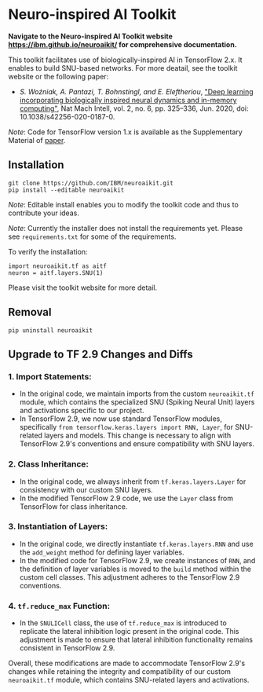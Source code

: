 # Neuro-inspired AI Toolkit

**Navigate to the Neuro-inspired AI Toolkit website https://ibm.github.io/neuroaikit/ for comprehensive documentation.**

This toolkit facilitates use of biologically-inspired AI in TensorFlow 2.x.
It enables to build SNU-based networks. For more deatail, 
see the toolkit website or the following paper:
* _S. Woźniak, A. Pantazi, T. Bohnstingl, and E. Eleftheriou_, ["Deep learning incorporating biologically inspired neural dynamics and in-memory computing"](http://www.nature.com/articles/s42256-020-0187-0), Nat Mach Intell, vol. 2, no. 6, pp. 325–336, Jun. 2020, doi: 10.1038/s42256-020-0187-0.

*Note*: Code for TensorFlow version 1.x is available as the Supplementary Material of [paper](http://www.nature.com/articles/s42256-020-0187-0).

## Installation
```
git clone https://github.com/IBM/neuroaikit.git
pip install --editable neuroaikit
```
*Note*: Editable install enables you to modify the toolkit code and thus to contribute your ideas. 

*Note*: Currently the installer does not install the requirements yet. Please see `requirements.txt` for some of the requirements.

To verify the installation:
```
import neuroaikit.tf as aitf
neuron = aitf.layers.SNU(1)
```
Please visit the toolkit website for more detail.

## Removal
```
pip uninstall neuroaikit
```

## Upgrade to TF 2.9 Changes and Diffs


### 1. Import Statements:

- In the original code, we maintain imports from the custom `neuroaikit.tf` module, which contains the specialized SNU (Spiking Neural Unit) layers and activations specific to our project.
- In TensorFlow 2.9, we now use standard TensorFlow modules, specifically `from tensorflow.keras.layers import RNN, Layer`, for SNU-related layers and models. This change is necessary to align with TensorFlow 2.9's conventions and ensure compatibility with SNU layers.

### 2. Class Inheritance:

- In the original code, we always inherit from `tf.keras.layers.Layer` for consistency with our custom SNU layers.
- In the modified TensorFlow 2.9 code, we use the `Layer` class from TensorFlow for class inheritance.

### 3. Instantiation of Layers:

- In the original code, we directly instantiate `tf.keras.layers.RNN` and use the `add_weight` method for defining layer variables.
- In the modified code for TensorFlow 2.9, we create instances of `RNN`, and the definition of layer variables is moved to the `build` method within the custom cell classes. This adjustment adheres to the TensorFlow 2.9 conventions.

### 4. `tf.reduce_max` Function:

- In the `SNULICell` class, the use of `tf.reduce_max` is introduced to replicate the lateral inhibition logic present in the original code. This adjustment is made to ensure that lateral inhibition functionality remains consistent in TensorFlow 2.9.

Overall, these modifications are made to accommodate TensorFlow 2.9's changes while retaining the integrity and compatibility of our custom `neuroaikit.tf` module, which contains SNU-related layers and activations.
